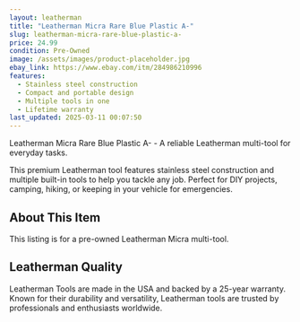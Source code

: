 ```yaml
---
layout: leatherman
title: "Leatherman Micra Rare Blue Plastic A-"
slug: leatherman-micra-rare-blue-plastic-a-
price: 24.99
condition: Pre-Owned
image: /assets/images/product-placeholder.jpg
ebay_link: https://www.ebay.com/itm/284986210996
features:
  - Stainless steel construction
  - Compact and portable design
  - Multiple tools in one
  - Lifetime warranty
last_updated: 2025-03-11 00:07:50
---
```


Leatherman Micra Rare Blue Plastic A- - A reliable Leatherman multi-tool for everyday tasks.

This premium Leatherman tool features stainless steel construction and multiple built-in tools to help you tackle any job. Perfect for DIY projects, camping, hiking, or keeping in your vehicle for emergencies.

## About This Item

This listing is for a pre-owned Leatherman Micra multi-tool.

## Leatherman Quality

Leatherman Tools are made in the USA and backed by a 25-year warranty. Known for their durability and versatility, Leatherman tools are trusted by professionals and enthusiasts worldwide.

